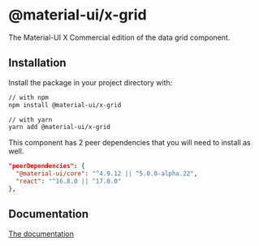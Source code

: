 # @material-ui/x-grid

The Material-UI X Commercial edition of the data grid component.

## Installation

Install the package in your project directory with:

```sh
// with npm
npm install @material-ui/x-grid

// with yarn
yarn add @material-ui/x-grid
```

This component has 2 peer dependencies that you will need to install as well.

```json
"peerDependencies": {
  "@material-ui/core": "^4.9.12 || ^5.0.0-alpha.22",
  "react": "^16.8.0 || ^17.0.0"
},
```

## Documentation

[The documentation](https://material-ui.com/components/data-grid/)
